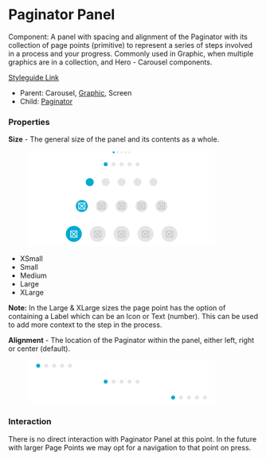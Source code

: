 # Paginator Panel

Component: A panel with spacing and alignment of the Paginator with its collection of page points (primitive) to represent a series of steps involved in a process and your progress. Commonly used in Graphic, when multiple graphics are in a collection, and Hero - Carousel components.

[Styleguide Link](https://zpl.io/b6A80oq)

* Parent: Carousel, [Graphic](../overview/graphic/), Screen
* Child: [Paginator](../overview/stepper/)

### Properties

**Size** - The general size of the panel and its contents as a whole.

<figure><img src="../../.gitbook/assets/Size (4).png" alt=""><figcaption></figcaption></figure>

* XSmall
* Small
* Medium
* Large
* XLarge

**Note:** In the Large & XLarge sizes the page point has the option of containing a Label which can be an Icon or Text (number). This can be used to add more context to the step in the process.

**Alignment** - The location of the Paginator within the panel, either left, right or center (default).

<figure><img src="../../.gitbook/assets/Alignment (2).png" alt=""><figcaption></figcaption></figure>

### Interaction

There is no direct interaction with Paginator Panel at this point. In the future with larger Page Points we may opt for a navigation to that point on press.
